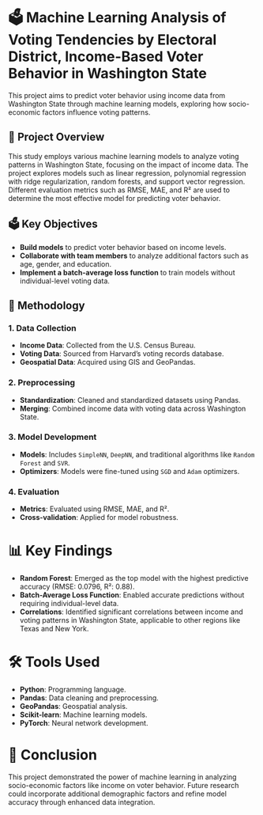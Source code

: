 # 🗳️ Machine Learning Analysis of Voting Tendencies by Electoral District, Income-Based Voter Behavior in Washington State
This project aims to predict voter behavior using income data from Washington State through machine learning models, exploring how socio-economic factors influence voting patterns.

## 📁 Project Overview
This study employs various machine learning models to analyze voting patterns in Washington State, focusing on the impact of income data. The project explores models such as linear regression, polynomial regression with ridge regularization, random forests, and support vector regression. Different evaluation metrics such as RMSE, MAE, and R² are used to determine the most effective model for predicting voter behavior.

## 🗳️ Key Objectives
-  **Build models** to predict voter behavior based on income levels.
-  **Collaborate with team members** to analyze additional factors such as age, gender, and education.
-  **Implement a batch-average loss function** to train models without individual-level voting data.

## 📑 Methodology
### 1. Data Collection
-  **Income Data**: Collected from the U.S. Census Bureau.
-  **Voting Data**: Sourced from Harvard’s voting records database.
-  **Geospatial Data**: Acquired using GIS and GeoPandas.

### 2. Preprocessing
-  **Standardization**: Cleaned and standardized datasets using Pandas.
-  **Merging**: Combined income data with voting data across Washington State.

### 3. Model Development
-  **Models**: Includes `SimpleNN`, `DeepNN`, and traditional algorithms like `Random Forest` and `SVR`.
-  **Optimizers**: Models were fine-tuned using `SGD` and `Adam` optimizers.

### 4. Evaluation
-  **Metrics**: Evaluated using RMSE, MAE, and R².
-  **Cross-validation**: Applied for model robustness.

# 📊 Key Findings
-  **Random Forest**: Emerged as the top model with the highest predictive accuracy (RMSE: 0.0796, R²: 0.88).
-  **Batch-Average Loss Function**: Enabled accurate predictions without requiring individual-level data.
-  **Correlations**: Identified significant correlations between income and voting patterns in Washington State, applicable to other regions like Texas and New York.

# 🛠 Tools Used
-  **Python**: Programming language.
-  **Pandas**: Data cleaning and preprocessing.
-  **GeoPandas**: Geospatial analysis.
-  **Scikit-learn**: Machine learning models.
-  **PyTorch**: Neural network development.

# 📝 Conclusion
This project demonstrated the power of machine learning in analyzing socio-economic factors like income on voter behavior. Future research could incorporate additional demographic factors and refine model accuracy through enhanced data integration.

